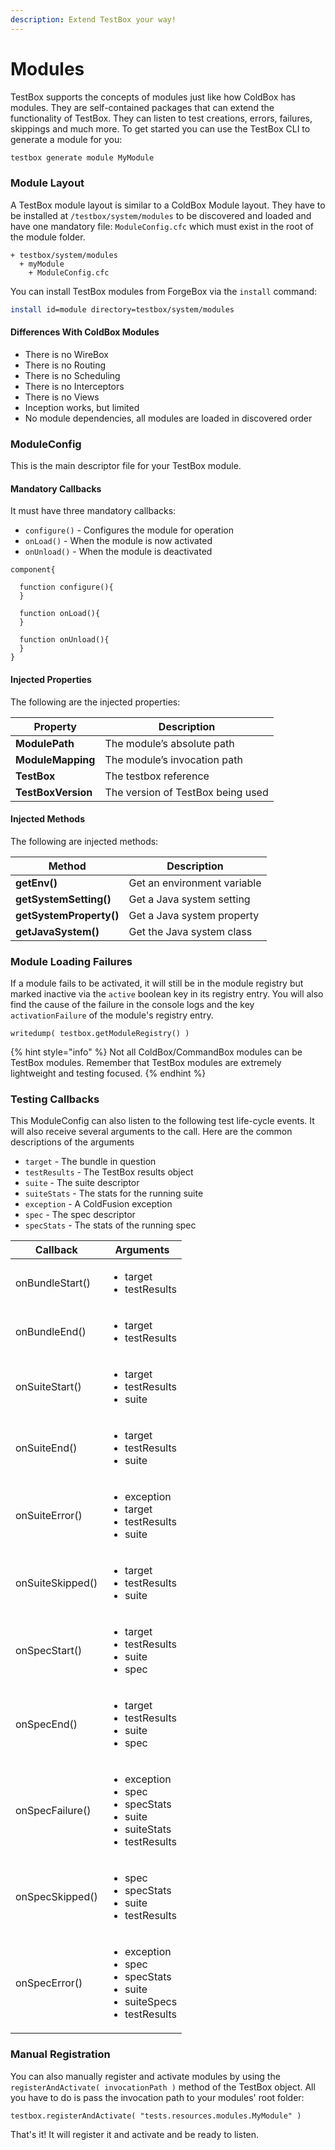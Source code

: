 ```yaml
---
description: Extend TestBox your way!
---
```


# Modules

TestBox supports the concepts of modules just like how ColdBox has modules.  They are self-contained packages that can extend the functionality of TestBox.  They can listen to test creations, errors, failures, skippings and much more.  To get started you can use the TestBox CLI to generate a module for you:

```bash
testbox generate module MyModule
```

### Module Layout

A TestBox module layout is similar to a ColdBox Module layout. They have to be installed at `/testbox/system/modules` to be discovered and loaded and have one mandatory file: `ModuleConfig.cfc` which must exist in the root of the module folder.

```
+ testbox/system/modules
  + myModule
    + ModuleConfig.cfc
```

You can install TestBox modules from ForgeBox via the `install` command:

```bash
install id=module directory=testbox/system/modules
```

#### Differences With ColdBox Modules

* There is no WireBox
* There is no Routing
* There is no Scheduling
* There is no Interceptors
* There is no Views
* Inception works, but limited
* No module dependencies, all modules are loaded in discovered order

### ModuleConfig

This is the main descriptor file for your TestBox module.

#### Mandatory Callbacks

It must have three mandatory callbacks:

* `configure()` - Configures the module for operation
* `onLoad()` - When the module is now activated
* `onUnload()` - When the module is deactivated

```cfscript
component{

  function configure(){
  }
  
  function onLoad(){
  }
  
  function onUnload(){
  }
}
```

#### Injected Properties

The following are the injected properties:

| **Property**       | **Description**                   |
| ------------------ | --------------------------------- |
| **ModulePath**     | The module’s absolute path        |
| **ModuleMapping**  | The module’s invocation path      |
| **TestBox**        | The testbox reference             |
| **TestBoxVersion** | The version of TestBox being used |

#### Injected Methods

The following are injected methods:

| **Method**              | **Description**             |
| ----------------------- | --------------------------- |
| **getEnv()**            | Get an environment variable |
| **getSystemSetting()**  | Get a Java system setting   |
| **getSystemProperty()** | Get a Java system property  |
| **getJavaSystem()**     | Get the Java system class   |

### Module Loading Failures

If a module fails to be activated, it will still be in the module registry but marked inactive via the `active` boolean key in its registry entry. You will also find the cause of the failure in the console logs and the key `activationFailure` of the module's registry entry.

```cfscript
writedump( testbox.getModuleRegistry() )
```

{% hint style="info" %}
Not all ColdBox/CommandBox modules can be TestBox modules. Remember that TestBox modules are extremely lightweight and testing focused.
{% endhint %}

### Testing Callbacks

This ModuleConfig can also listen to the following test life-cycle events.  It will also receive several arguments to the call.  Here are the common descriptions of the arguments

* `target` - The bundle in question
* `testResults` - The TestBox results object
* `suite` - The suite descriptor
* `suiteStats` - The stats for the running suite
* `exception` - A ColdFusion exception
* `spec` - The spec descriptor
* `specStats` - The stats of the running spec

| **Callback**     | **Arguments**                                                                                                   |
| ---------------- | --------------------------------------------------------------------------------------------------------------- |
| onBundleStart()  | <ul><li>target</li><li>testResults</li></ul>                                                                    |
| onBundleEnd()    | <ul><li>target</li><li>testResults</li></ul>                                                                    |
| onSuiteStart()   | <ul><li>target</li><li>testResults</li><li>suite</li></ul>                                                      |
| onSuiteEnd()     | <ul><li>target</li><li>testResults</li><li>suite</li></ul>                                                      |
| onSuiteError()   | <ul><li>exception</li><li>target</li><li>testResults</li><li>suite</li></ul>                                    |
| onSuiteSkipped() | <ul><li>target</li><li>testResults</li><li>suite</li></ul>                                                      |
| onSpecStart()    | <ul><li>target</li><li>testResults</li><li>suite</li><li>spec</li></ul>                                         |
| onSpecEnd()      | <ul><li>target</li><li>testResults</li><li>suite</li><li>spec</li></ul>                                         |
| onSpecFailure()  | <ul><li>exception</li><li>spec</li><li>specStats</li><li>suite</li><li>suiteStats</li><li>testResults</li></ul> |
| onSpecSkipped()  | <ul><li>spec</li><li>specStats</li><li>suite</li><li>testResults</li></ul>                                      |
| onSpecError()    | <ul><li>exception</li><li>spec</li><li>specStats</li><li>suite</li><li>suiteSpecs</li><li>testResults</li></ul> |

### Manual Registration

You can also manually register and activate modules by using the `registerAndActivate( invocationPath )` method of the TestBox object.  All you have to do is pass the invocation path to your modules' root folder:

```
testbox.registerAndActivate( "tests.resources.modules.MyModule" )
```

That's it! It will register it and activate and be ready to listen.
